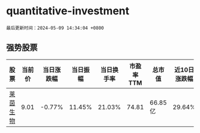 # quantitative-investment

`最后更新时间：2024-05-09 14:34:04 +0800`

## 强势股票

|股票|当前价|当日涨跌幅|当日振幅|当日换手率|市盈率TTM|总市值|近10日涨跌幅|
|----|----|----|----|----|----|----|----|
|[莱茵生物](https://xueqiu.com/S/SZ002166)|9.01|-0.77%|11.45%|21.03%|74.81|66.85亿|29.64%|
